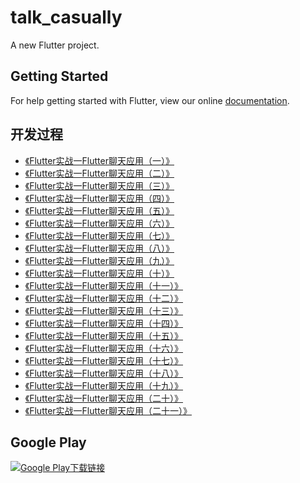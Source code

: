 # talk_casually

A new Flutter project.

## Getting Started

For help getting started with Flutter, view our online
[documentation](http://flutter.io/).

## 开发过程

- [《Flutter实战一Flutter聊天应用（一）》](http://blog.csdn.net/hekaiyou/article/details/72870759 "教程一")
- [《Flutter实战一Flutter聊天应用（二）》](http://blog.csdn.net/hekaiyou/article/details/72884897 "教程二")
- [《Flutter实战一Flutter聊天应用（三）》](http://blog.csdn.net/hekaiyou/article/details/72897702 "教程三")
- [《Flutter实战一Flutter聊天应用（四）》](http://blog.csdn.net/hekaiyou/article/details/72902691 "教程四")
- [《Flutter实战一Flutter聊天应用（五）》](http://blog.csdn.net/hekaiyou/article/details/72921061 "教程五")
- [《Flutter实战一Flutter聊天应用（六）》](http://blog.csdn.net/hekaiyou/article/details/72972599 "教程六")
- [《Flutter实战一Flutter聊天应用（七）》](http://blog.csdn.net/hekaiyou/article/details/73130991 "教程七")
- [《Flutter实战一Flutter聊天应用（八）》](http://blog.csdn.net/hekaiyou/article/details/73196458 "教程八")
- [《Flutter实战一Flutter聊天应用（九）》](http://blog.csdn.net/hekaiyou/article/details/73239486 "教程九")
- [《Flutter实战一Flutter聊天应用（十）》](http://blog.csdn.net/hekaiyou/article/details/73501793 "教程十")
- [《Flutter实战一Flutter聊天应用（十一）》](http://blog.csdn.net/hekaiyou/article/details/73550576 "教程十一")
- [《Flutter实战一Flutter聊天应用（十二）》](http://blog.csdn.net/hekaiyou/article/details/73819668 "教程十二")
- [《Flutter实战一Flutter聊天应用（十三）》](http://blog.csdn.net/hekaiyou/article/details/73862821 "教程十三")
- [《Flutter实战一Flutter聊天应用（十四）》](http://blog.csdn.net/hekaiyou/article/details/75808392 "教程十四")
- [《Flutter实战一Flutter聊天应用（十五）》](http://blog.csdn.net/hekaiyou/article/details/76267418 "教程十五")
- [《Flutter实战一Flutter聊天应用（十六）》](http://blog.csdn.net/hekaiyou/article/details/76578336 "教程十六")
- [《Flutter实战一Flutter聊天应用（十七）》](http://blog.csdn.net/hekaiyou/article/details/76922454 "教程十七")
- [《Flutter实战一Flutter聊天应用（十八）》](http://blog.csdn.net/hekaiyou/article/details/77164514 "教程十八")
- [《Flutter实战一Flutter聊天应用（十九）》](http://blog.csdn.net/hekaiyou/article/details/77509066 "教程十九")
- [《Flutter实战一Flutter聊天应用（二十）》](http://blog.csdn.net/hekaiyou/article/details/77641545 "教程二十")
- [《Flutter实战一Flutter聊天应用（二十一）》](http://blog.csdn.net/hekaiyou/article/details/78006726 "教程二十一")

## Google Play

[![Google Play下载链接](https://static-goldenfrog.netdna-ssl.com/images/google_play_badge.png "Google Play图标")](https://play.google.com/store/apps/details?id=com.yourcompany.talkcasually)
